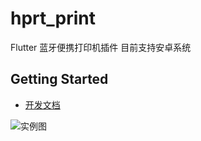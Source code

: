 # hprt_print

Flutter 蓝牙便携打印机插件 目前支持安卓系统

## Getting Started

- [开发文档](https://www.yuque.com/bulanni00/whz2kl/fxxmql)
 
![实例图](https://raw.githubusercontent.com/bulanni00/hprt_print/master/example/assets/icon/1024.jpg)

